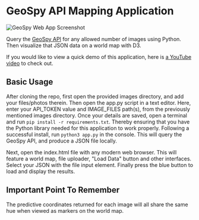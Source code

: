 # GeoSpy API Mapping Application

![GeoSpy Web App Screenshot](https://hosting.photobucket.com/images/i/bernhoftbret/geospy-api-mapping-app-histogram-update.png)

Query the [GeoSpy API](https://dev.geospy.ai/docs/routes#overview) for any allowed number of images using Python. Then visualize that JSON data on a world map with D3.

If you would like to view a quick demo of this application, here is [a YouTube video](https://youtu.be/KtOU95pg9hY) to check out.

## Basic Usage

After cloning the repo, first open the provided images directory, and add your files/photos therein. Then open the app.py script in a text editor. Here, enter your API_TOKEN value and IMAGE_FILES path(s), from the previously mentioned images directory. Once your details are saved, open a terminal and run `pip install -r requirements.txt`. Thereby ensuring that you have the Python library needed for this application to work properly. Following a successful install, run `python3 app.py` in the console. This will query the GeoSpy API, and produce a JSON file locally.

Next, open the index.html file with any modern web browser. This will feature a world map, file uploader, "Load Data" button and other interfaces. Select your JSON with the file input element. Finally press the blue button to load and display the results.

## Important Point To Remember

The predictive coordinates returned for each image will all share the same hue when viewed as markers on the world map.
